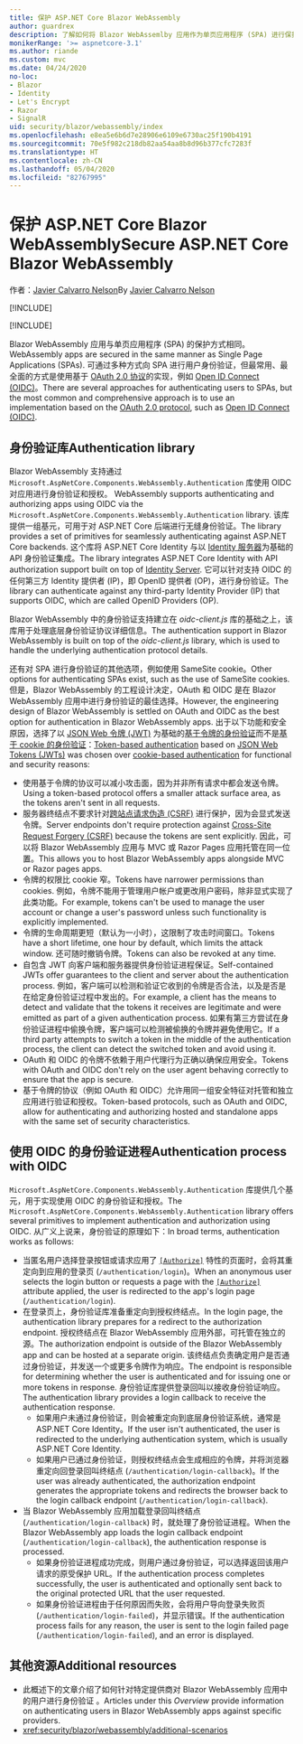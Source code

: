 ```yaml
---
title: 保护 ASP.NET Core Blazor WebAssembly
author: guardrex
description: 了解如何将 Blazor WebAssemlby 应用作为单页应用程序 (SPA) 进行保护。
monikerRange: '>= aspnetcore-3.1'
ms.author: riande
ms.custom: mvc
ms.date: 04/24/2020
no-loc:
- Blazor
- Identity
- Let's Encrypt
- Razor
- SignalR
uid: security/blazor/webassembly/index
ms.openlocfilehash: e8ea5e6b6d7e28906e6109e6730ac25f190b4191
ms.sourcegitcommit: 70e5f982c218db82aa54aa8b8d96b377cfc7283f
ms.translationtype: HT
ms.contentlocale: zh-CN
ms.lasthandoff: 05/04/2020
ms.locfileid: "82767995"
---
```

# <a name="secure-aspnet-core-blazor-webassembly"></a><span data-ttu-id="bbbde-103">保护 ASP.NET Core Blazor WebAssembly</span><span class="sxs-lookup"><span data-stu-id="bbbde-103">Secure ASP.NET Core Blazor WebAssembly</span></span>

<span data-ttu-id="bbbde-104">作者：[Javier Calvarro Nelson](https://github.com/javiercn)</span><span class="sxs-lookup"><span data-stu-id="bbbde-104">By [Javier Calvarro Nelson](https://github.com/javiercn)</span></span>

[!INCLUDE[](~/includes/blazorwasm-preview-notice.md)]

[!INCLUDE[](~/includes/blazorwasm-3.2-template-article-notice.md)]

Blazor<span data-ttu-id="bbbde-105"> WebAssembly 应用与单页应用程序 (SPA) 的保护方式相同。</span><span class="sxs-lookup"><span data-stu-id="bbbde-105"> WebAssembly apps are secured in the same manner as Single Page Applications (SPAs).</span></span> <span data-ttu-id="bbbde-106">可通过多种方式向 SPA 进行用户身份验证，但最常用、最全面的方式是使用基于 [OAuth 2.0 协议](https://oauth.net/)的实现，例如 [Open ID Connect (OIDC)](https://openid.net/connect/)。</span><span class="sxs-lookup"><span data-stu-id="bbbde-106">There are several approaches for authenticating users to SPAs, but the most common and comprehensive approach is to use an implementation based on the [OAuth 2.0 protocol](https://oauth.net/), such as [Open ID Connect (OIDC)](https://openid.net/connect/).</span></span>

## <a name="authentication-library"></a><span data-ttu-id="bbbde-107">身份验证库</span><span class="sxs-lookup"><span data-stu-id="bbbde-107">Authentication library</span></span>

Blazor<span data-ttu-id="bbbde-108"> WebAssembly 支持通过 `Microsoft.AspNetCore.Components.WebAssembly.Authentication` 库使用 OIDC 对应用进行身份验证和授权。</span><span class="sxs-lookup"><span data-stu-id="bbbde-108"> WebAssembly supports authenticating and authorizing apps using OIDC via the `Microsoft.AspNetCore.Components.WebAssembly.Authentication` library.</span></span> <span data-ttu-id="bbbde-109">该库提供一组基元，可用于对 ASP.NET Core 后端进行无缝身份验证。</span><span class="sxs-lookup"><span data-stu-id="bbbde-109">The library provides a set of primitives for seamlessly authenticating against ASP.NET Core backends.</span></span> <span data-ttu-id="bbbde-110">这个库将 ASP.NET Core Identity 与以 [Identity 服务器](https://identityserver.io/)为基础的 API 身份验证集成。</span><span class="sxs-lookup"><span data-stu-id="bbbde-110">The library integrates ASP.NET Core Identity with API authorization support built on top of [Identity Server](https://identityserver.io/).</span></span> <span data-ttu-id="bbbde-111">它可以针对支持 OIDC 的任何第三方 Identity 提供者 (IP)，即 OpenID 提供者 (OP)，进行身份验证。</span><span class="sxs-lookup"><span data-stu-id="bbbde-111">The library can authenticate against any third-party Identity Provider (IP) that supports OIDC, which are called OpenID Providers (OP).</span></span>

<span data-ttu-id="bbbde-112">Blazor WebAssembly 中的身份验证支持建立在 *oidc-client.js* 库的基础之上，该库用于处理底层身份验证协议详细信息。</span><span class="sxs-lookup"><span data-stu-id="bbbde-112">The authentication support in Blazor WebAssembly is built on top of the *oidc-client.js* library, which is used to handle the underlying authentication protocol details.</span></span>

<span data-ttu-id="bbbde-113">还有对 SPA 进行身份验证的其他选项，例如使用 SameSite cookie。</span><span class="sxs-lookup"><span data-stu-id="bbbde-113">Other options for authenticating SPAs exist, such as the use of SameSite cookies.</span></span> <span data-ttu-id="bbbde-114">但是，Blazor WebAssembly 的工程设计决定，OAuth 和 OIDC 是在 Blazor WebAssembly 应用中进行身份验证的最佳选择。</span><span class="sxs-lookup"><span data-stu-id="bbbde-114">However, the engineering design of Blazor WebAssembly is settled on OAuth and OIDC as the best option for authentication in Blazor WebAssembly apps.</span></span> <span data-ttu-id="bbbde-115">出于以下功能和安全原因，选择了以 [JSON Web 令牌 (JWT)](https://self-issued.info/docs/draft-ietf-oauth-json-web-token.html) 为基础的[基于令牌的身份验证](xref:security/anti-request-forgery#token-based-authentication)而不是[基于 cookie 的身份验证](xref:security/anti-request-forgery#cookie-based-authentication)：</span><span class="sxs-lookup"><span data-stu-id="bbbde-115">[Token-based authentication](xref:security/anti-request-forgery#token-based-authentication) based on [JSON Web Tokens (JWTs)](https://self-issued.info/docs/draft-ietf-oauth-json-web-token.html) was chosen over [cookie-based authentication](xref:security/anti-request-forgery#cookie-based-authentication) for functional and security reasons:</span></span>

* <span data-ttu-id="bbbde-116">使用基于令牌的协议可以减小攻击面，因为并非所有请求中都会发送令牌。</span><span class="sxs-lookup"><span data-stu-id="bbbde-116">Using a token-based protocol offers a smaller attack surface area, as the tokens aren't sent in all requests.</span></span>
* <span data-ttu-id="bbbde-117">服务器终结点不要求针对[跨站点请求伪造 (CSRF)](xref:security/anti-request-forgery) 进行保护，因为会显式发送令牌。</span><span class="sxs-lookup"><span data-stu-id="bbbde-117">Server endpoints don't require protection against [Cross-Site Request Forgery (CSRF)](xref:security/anti-request-forgery) because the tokens are sent explicitly.</span></span> <span data-ttu-id="bbbde-118">因此，可以将 Blazor WebAssembly 应用与 MVC 或 Razor Pages 应用托管在同一位置。</span><span class="sxs-lookup"><span data-stu-id="bbbde-118">This allows you to host Blazor WebAssembly apps alongside MVC or Razor pages apps.</span></span>
* <span data-ttu-id="bbbde-119">令牌的权限比 cookie 窄。</span><span class="sxs-lookup"><span data-stu-id="bbbde-119">Tokens have narrower permissions than cookies.</span></span> <span data-ttu-id="bbbde-120">例如，令牌不能用于管理用户帐户或更改用户密码，除非显式实现了此类功能。</span><span class="sxs-lookup"><span data-stu-id="bbbde-120">For example, tokens can't be used to manage the user account or change a user's password unless such functionality is explicitly implemented.</span></span>
* <span data-ttu-id="bbbde-121">令牌的生命周期更短（默认为一小时），这限制了攻击时间窗口。</span><span class="sxs-lookup"><span data-stu-id="bbbde-121">Tokens have a short lifetime, one hour by default, which limits the attack window.</span></span> <span data-ttu-id="bbbde-122">还可随时撤销令牌。</span><span class="sxs-lookup"><span data-stu-id="bbbde-122">Tokens can also be revoked at any time.</span></span>
* <span data-ttu-id="bbbde-123">自包含 JWT 向客户端和服务器提供身份验证进程保证。</span><span class="sxs-lookup"><span data-stu-id="bbbde-123">Self-contained JWTs offer guarantees to the client and server about the authentication process.</span></span> <span data-ttu-id="bbbde-124">例如，客户端可以检测和验证它收到的令牌是否合法，以及是否是在给定身份验证过程中发出的。</span><span class="sxs-lookup"><span data-stu-id="bbbde-124">For example, a client has the means to detect and validate that the tokens it receives are legitimate and were emitted as part of a given authentication process.</span></span> <span data-ttu-id="bbbde-125">如果有第三方尝试在身份验证进程中偷换令牌，客户端可以检测被偷换的令牌并避免使用它。</span><span class="sxs-lookup"><span data-stu-id="bbbde-125">If a third party attempts to switch a token in the middle of the authentication process, the client can detect the switched token and avoid using it.</span></span>
* <span data-ttu-id="bbbde-126">OAuth 和 OIDC 的令牌不依赖于用户代理行为正确以确保应用安全。</span><span class="sxs-lookup"><span data-stu-id="bbbde-126">Tokens with OAuth and OIDC don't rely on the user agent behaving correctly to ensure that the app is secure.</span></span>
* <span data-ttu-id="bbbde-127">基于令牌的协议（例如 OAuth 和 OIDC）允许用同一组安全特征对托管和独立应用进行验证和授权。</span><span class="sxs-lookup"><span data-stu-id="bbbde-127">Token-based protocols, such as OAuth and OIDC, allow for authenticating and authorizing hosted and standalone apps with the same set of security characteristics.</span></span>

## <a name="authentication-process-with-oidc"></a><span data-ttu-id="bbbde-128">使用 OIDC 的身份验证进程</span><span class="sxs-lookup"><span data-stu-id="bbbde-128">Authentication process with OIDC</span></span>

<span data-ttu-id="bbbde-129">`Microsoft.AspNetCore.Components.WebAssembly.Authentication` 库提供几个基元，用于实现使用 OIDC 的身份验证和授权。</span><span class="sxs-lookup"><span data-stu-id="bbbde-129">The `Microsoft.AspNetCore.Components.WebAssembly.Authentication` library offers several primitives to implement authentication and authorization using OIDC.</span></span> <span data-ttu-id="bbbde-130">从广义上说来，身份验证的原理如下：</span><span class="sxs-lookup"><span data-stu-id="bbbde-130">In broad terms, authentication works as follows:</span></span>

* <span data-ttu-id="bbbde-131">当匿名用户选择登录按钮或请求应用了 [`[Authorize]`](xref:Microsoft.AspNetCore.Authorization.AuthorizeAttribute) 特性的页面时，会将其重定向到应用的登录页 (`/authentication/login`)。</span><span class="sxs-lookup"><span data-stu-id="bbbde-131">When an anonymous user selects the login button or requests a page with the [`[Authorize]`](xref:Microsoft.AspNetCore.Authorization.AuthorizeAttribute) attribute applied, the user is redirected to the app's login page (`/authentication/login`).</span></span>
* <span data-ttu-id="bbbde-132">在登录页上，身份验证库准备重定向到授权终结点。</span><span class="sxs-lookup"><span data-stu-id="bbbde-132">In the login page, the authentication library prepares for a redirect to the authorization endpoint.</span></span> <span data-ttu-id="bbbde-133">授权终结点在 Blazor WebAssembly 应用外部，可托管在独立的源。</span><span class="sxs-lookup"><span data-stu-id="bbbde-133">The authorization endpoint is outside of the Blazor WebAssembly app and can be hosted at a separate origin.</span></span> <span data-ttu-id="bbbde-134">该终结点负责确定用户是否通过身份验证，并发送一个或更多令牌作为响应。</span><span class="sxs-lookup"><span data-stu-id="bbbde-134">The endpoint is responsible for determining whether the user is authenticated and for issuing one or more tokens in response.</span></span> <span data-ttu-id="bbbde-135">身份验证库提供登录回叫以接收身份验证响应。</span><span class="sxs-lookup"><span data-stu-id="bbbde-135">The authentication library provides a login callback to receive the authentication response.</span></span>
  * <span data-ttu-id="bbbde-136">如果用户未通过身份验证，则会被重定向到底层身份验证系统，通常是 ASP.NET Core Identity。</span><span class="sxs-lookup"><span data-stu-id="bbbde-136">If the user isn't authenticated, the user is redirected to the underlying authentication system, which is usually ASP.NET Core Identity.</span></span>
  * <span data-ttu-id="bbbde-137">如果用户已通过身份验证，则授权终结点会生成相应的令牌，并将浏览器重定向回登录回叫终结点 (`/authentication/login-callback`)。</span><span class="sxs-lookup"><span data-stu-id="bbbde-137">If the user was already authenticated, the authorization endpoint generates the appropriate tokens and redirects the browser back to the login callback endpoint (`/authentication/login-callback`).</span></span>
* <span data-ttu-id="bbbde-138">当 Blazor WebAssembly 应用加载登录回叫终结点 (`/authentication/login-callback`) 时，就处理了身份验证进程。</span><span class="sxs-lookup"><span data-stu-id="bbbde-138">When the Blazor WebAssembly app loads the login callback endpoint (`/authentication/login-callback`), the authentication response is processed.</span></span>
  * <span data-ttu-id="bbbde-139">如果身份验证进程成功完成，则用户通过身份验证，可以选择返回该用户请求的原受保护 URL。</span><span class="sxs-lookup"><span data-stu-id="bbbde-139">If the authentication process completes successfully, the user is authenticated and optionally sent back to the original protected URL that the user requested.</span></span>
  * <span data-ttu-id="bbbde-140">如果身份验证进程由于任何原因而失败，会将用户导向登录失败页 (`/authentication/login-failed`)，并显示错误。</span><span class="sxs-lookup"><span data-stu-id="bbbde-140">If the authentication process fails for any reason, the user is sent to the login failed page (`/authentication/login-failed`), and an error is displayed.</span></span>

## <a name="additional-resources"></a><span data-ttu-id="bbbde-141">其他资源</span><span class="sxs-lookup"><span data-stu-id="bbbde-141">Additional resources</span></span>

* <span data-ttu-id="bbbde-142">此概述下的文章介绍了如何针对特定提供商对 Blazor WebAssembly 应用中的用户进行身份验证  。</span><span class="sxs-lookup"><span data-stu-id="bbbde-142">Articles under this *Overview* provide information on authenticating users in Blazor WebAssembly apps against specific providers.</span></span>
* <xref:security/blazor/webassembly/additional-scenarios>
